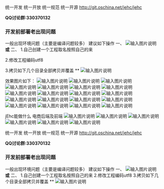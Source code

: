 
统一开发 统一开放 统一规范 统一开源
http://git.oschina.net/jehc/jehc

 **QQ讨论群:330370132** 

### 开发前部署老出现问题 
一般出现环境问题（主要是编译问题较多）
建议如下操作
一、
![输入图片说明](https://git.oschina.net/uploads/images/2017/0903/121008_95886692_1341290.png "clean.png")
 **或** 
二、
1.自己创建一个工程取名按照自己的来

2.修改工程编码utf8

3.拷贝如下几个目录全部拷贝并覆盖
** 
![输入图片说明](https://git.oschina.net/uploads/images/2017/0819/113650_c37e551c_1341290.png "[ON1R~`4U[R90ED5CB~B(]H.png")


效果图片如下：
![输入图片说明](https://git.oschina.net/uploads/images/2017/0903/120711_27ee2214_1341290.png "首页.png")
![输入图片说明](https://git.oschina.net/uploads/images/2017/0902/091353_1b610b91_1341290.png "在线设计器.png")
![输入图片说明](https://git.oschina.net/uploads/images/2017/0901/161324_991f99c4_1341290.png "首页_1.png")
![输入图片说明](https://git.oschina.net/uploads/images/2017/0901/161335_03d75795_1341290.png "首页_2.png")
![输入图片说明](https://git.oschina.net/uploads/images/2017/0901/161344_4b323b68_1341290.png "首页_3.png")
![输入图片说明](https://git.oschina.net/uploads/images/2017/0901/161353_f7e604f5_1341290.png "首页_4.png")
![输入图片说明](https://git.oschina.net/uploads/images/2017/0901/161402_d2d433b4_1341290.png "首页_5.png")
![输入图片说明](https://git.oschina.net/uploads/images/2017/0902/091424_2a847d46_1341290.png "全文检索配置.png")
![输入图片说明](https://git.oschina.net/uploads/images/2017/0902/091440_ebe37981_1341290.png "代码生成器.png")
![输入图片说明](https://git.oschina.net/uploads/images/2017/0902/091449_67ca369e_1341290.png "菜单配置.png")
![输入图片说明](https://git.oschina.net/uploads/images/2017/0902/091528_886119ad_1341290.png "磁盘监控.png")
![输入图片说明](https://git.oschina.net/uploads/images/2017/0902/091542_8eda1221_1341290.png "待办事项.png")
![输入图片说明](https://git.oschina.net/uploads/images/2017/0902/091555_b6d24e46_1341290.png "角色权限.png")
![输入图片说明](https://git.oschina.net/uploads/images/2017/0902/091605_3a682e4d_1341290.png "数据权限.png")
![输入图片说明](https://git.oschina.net/uploads/images/2017/0902/091615_73d5d787_1341290.png "流程部署.png")
![输入图片说明](https://git.oschina.net/uploads/images/2017/0902/091631_81e2300d_1341290.png "组织机构.png")
![输入图片说明](https://git.oschina.net/uploads/images/2017/0902/091642_7a83e5a2_1341290.png "用户管理.png")
![输入图片说明](https://git.oschina.net/uploads/images/2017/0902/091652_a9d346c1_1341290.png "调度器.png")
![输入图片说明](https://git.oschina.net/uploads/images/2017/0902/091707_fde620ba_1341290.png "报表实例.png")

jEhc能做什么
电商后端及前端
![输入图片说明](https://git.oschina.net/uploads/images/2017/0902/091722_32890fdf_1341290.png "订单管理.png")
![输入图片说明](https://git.oschina.net/uploads/images/2017/0902/091732_7014bec7_1341290.png "购物车管理.png")
![输入图片说明](https://git.oschina.net/uploads/images/2017/0902/091749_e85d15ae_1341290.png "会员管理.png")
![输入图片说明](https://git.oschina.net/uploads/images/2017/0902/091800_9f3b7790_1341290.png "商户管理.png")
![输入图片说明](https://git.oschina.net/uploads/images/2017/0902/091809_17cdb963_1341290.png "商品信息.png")
![输入图片说明](https://git.oschina.net/uploads/images/2017/0902/091825_87b4d3b4_1341290.png "库存管理.png")

统一开发 统一开放 统一规范 统一开源
http://git.oschina.net/jehc/jehc

 **QQ讨论群:330370132** 

### 开发前部署老出现问题 
一般出现环境问题（主要是编译问题较多）
建议如下操作
一、
![输入图片说明](https://git.oschina.net/uploads/images/2017/0903/121008_95886692_1341290.png "clean.png")
 **或** 
二、
1.自己创建一个工程取名按照自己的来
2.修改工程编码utf8
3.拷贝如下几个目录全部拷贝并覆盖
** 
![输入图片说明](https://git.oschina.net/uploads/images/2017/0819/113650_c37e551c_1341290.png "[ON1R~`4U[R90ED5CB~B(]H.png")
